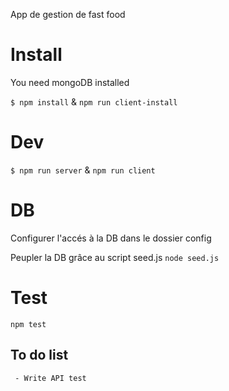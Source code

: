 App de gestion de fast food

# Install

You need mongoDB installed

`$ npm install` & `npm run client-install`

# Dev

`$ npm run server` & `npm run client`

# DB

Configurer l'accés à la DB dans le dossier config

Peupler la DB grâce au script seed.js
`node seed.js`

# Test

`npm test`

## To do list

     - Write API test

